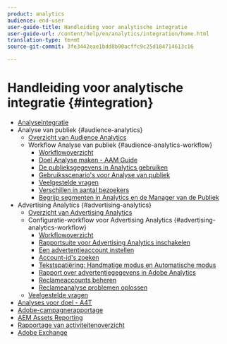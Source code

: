 ```yaml
---
product: analytics
audience: end-user
user-guide-title: Handleiding voor analytische integratie
user-guide-url: /content/help/en/analytics/integration/home.html
translation-type: tm+mt
source-git-commit: 3fe3442eae1bdd8b90acffc9c25d184714613c16

---
```



# Handleiding voor analytische integratie {#integration}

+ [Analyseintegratie](home.md)
+ Analyse van publiek {#audience-analytics}
   + [Overzicht van Audience Analytics](c-audience-analytics/mc-audiences-aam.md)
   + Workflow Analyse van publiek {#audience-analytics-workflow}
      + [Workflowoverzicht](c-audience-analytics/c-workflow/audiences-workflow.md)
      + [Doel Analyse maken - AAM Guide](https://docs.adobe.com/help/en/audience-manager/user-guide/features/destinations/experience-cloud-destinations/create-analytics-destination.html)
      + [De publieksgegevens in Analytics gebruiken](c-audience-analytics/c-workflow/use-audience-data-analytics.md)
      + [Gebruiksscenario&#39;s voor Analyse van publiek](c-audience-analytics/aam-audience-use-cases.md)
      + [Veelgestelde vragen](c-audience-analytics/mc-audiences-faqs.md)
      + [Verschillen in aantal bezoekers](c-audience-analytics/visitor-count-reconciliation.md)
      + [Begrijp segmenten in Analytics en de Manager van de Publiek](c-audience-analytics/aam-analytics-segments.md)
+ Advertising Analytics {#advertising-analytics}
   + [Overzicht van Advertising Analytics](c-advertising-analytics/overview.md)
   + Configuratie-workflow voor Advertising Analytics {#advertising-analytics-workflow}
      + [Workflowoverzicht](c-advertising-analytics/c-adanalytics-workflow/aa-workflow.md)
      + [Rapportsuite voor Advertising Analytics inschakelen](c-advertising-analytics/c-adanalytics-workflow/aa-provision-rs.md)
      + [Een advertentieaccount instellen](c-advertising-analytics/c-adanalytics-workflow/aa-create-ad-account.md)
      + [Account-id&#39;s zoeken](c-advertising-analytics/c-adanalytics-workflow/aa-locate-account-id.md)
      + [Tekstspatiëring: Handmatige modus en Automatische modus](c-advertising-analytics/c-adanalytics-workflow/aa-manual-vs-automatic-tracking.md)
      + [Rapport over advertentiegegevens in Adobe Analytics](c-advertising-analytics/c-adanalytics-workflow/aa-report-ad-data-an.md)
      + [Reclameaccounts beheren](c-advertising-analytics/c-adanalytics-workflow/aa-manage-ad-accounts.md)
      + [Reclameanalyse problemen oplossen](c-advertising-analytics/c-adanalytics-workflow/aa-troubleshooting.md)
   + [Veelgestelde vragen](c-advertising-analytics/aa-faq.md)
+ [Analyses voor doel - A4T](https://docs.adobe.com/content/help/en/target/using/integrate/a4t/a4t.html)
+ [Adobe-campagnerapportage](adobe-campaign.md)
+ [AEM Assets Reporting](aem-assets-reporting.md)
+ [Rapportage van activiteitenoverzicht](activitmap-reporting.md)
+ [Adobe Exchange](https://www.adobeexchange.com/experiencecloud.analytics.html#product)
